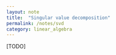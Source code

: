 ```yaml
---
layout: note
title:  "Singular value decomposition"
permalink: /notes/svd
category: linear_algebra
---
```


[TODO]